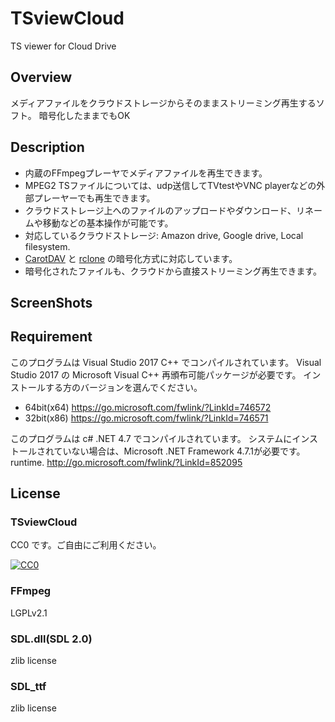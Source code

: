 # TSviewCloud
TS viewer for Cloud Drive

## Overview
メディアファイルをクラウドストレージからそのままストリーミング再生するソフト。
暗号化したままでもOK

## Description
* 内蔵のFFmpegプレーヤでメディアファイルを再生できます。
* MPEG2 TSファイルについては、udp送信してTVtestやVNC playerなどの外部プレーヤーでも再生できます。
* クラウドストレージ上へのファイルのアップロードやダウンロード、リネームや移動などの基本操作が可能です。
* 対応しているクラウドストレージ: Amazon drive, Google drive, Local filesystem.
* [CarotDAV](http://www.rei.to/carotdav.html "CarotDAV") と [rclone](https://rclone.org/ "rclone") の暗号化方式に対応しています。
* 暗号化されたファイルも、クラウドから直接ストリーミング再生できます。

## ScreenShots

## Requirement
このプログラムは Visual Studio 2017 C++ でコンパイルされています。
Visual Studio 2017 の Microsoft Visual C++ 再頒布可能パッケージが必要です。
インストールする方のバージョンを選んでください。
* 64bit(x64)
<https://go.microsoft.com/fwlink/?LinkId=746572>
* 32bit(x86)
<https://go.microsoft.com/fwlink/?LinkId=746571>

このプログラムは c# .NET 4.7 でコンパイルされています。
システムにインストールされていない場合は、Microsoft .NET Framework 4.7.1が必要です。
runtime.
<http://go.microsoft.com/fwlink/?LinkId=852095>

## License
### TSviewCloud
CC0 です。ご自由にご利用ください。

[![CC0](http://i.creativecommons.org/p/zero/1.0/88x31.png "CC0")](http://creativecommons.org/publicdomain/zero/1.0/deed.en)

### FFmpeg
  LGPLv2.1

### SDL.dll(SDL 2.0)
  zlib license

### SDL_ttf
  zlib license

